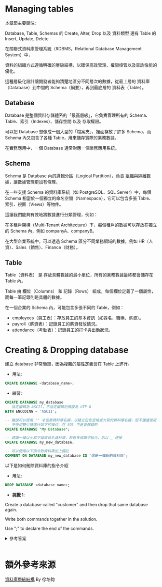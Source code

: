 # Managing tables

本章節主要關注:

Database, Table, Schemas 的 Create, Alter, Drop 以及 資料類型 還有
 Table 的 Insert, Update, Delete

在關聯式資料庫管理系統（RDBMS，Relational Database Management System）中，

資料的組織方式遵循明確的層級結構，以確保高效管理、權限控管以及查詢性能的優化。

這種層級化設計讓開發者能夠清楚地區分不同層次的數據，從最上層的 資料庫（Database）到中間的 Schema（綱要），再到最底層的 資料表（Table）。

## Database

Database 是整個資料存儲體系的「最高層級」，它負責管理所有的 Schema、Table、索引（Indexes）、儲存空間 以及 存取權限。

可以把 Database 想像成一個大型的「檔案夾」，裡面存放了許多 Schema，而 Schema 內又包含了各種 Table，用來儲存實際的業務數據。

在實務應用中，一個 Database 通常對應一個業務應用系統。

## Schema

Schema 是 Database 內的邏輯分區（Logical Partition），負責 組織與隔離數據，讓數據管理更加有條理。

在一些支援 Schema 的資料庫系統（如 PostgreSQL、SQL Server）中，每個 Schema 相當於一個獨立的命名空間（Namespace），它可以包含多張 Table、索引、視圖（Views）等物件。

這讓我們能夠有效地將數據進行分類管理，例如：

在多租戶架構（Multi-Tenant Architecture）下，每個租戶的數據可以存放在獨立的 Schema 內，例如 companyA、companyB。

在大型企業系統中，可以透過 Schema 區分不同業務領域的數據，例如 HR（人資）、Sales（銷售）、Finance（財務）。

## Table

Table（資料表） 是 存放具體數據的最小單位，所有的業務數據最終都會儲存在 Table 內。

Table 由 欄位（Columns） 和 記錄（Rows） 組成，每個欄位定義了一個屬性，而每一筆記錄則是具體的數據。

在一個企業的 Schema 內，可能包含多張不同的 Table，例如：

- employees（員工表）：存放員工的基本資訊（如姓名、職稱、薪資）。
- payroll（薪資表）：記錄員工的薪資發放情況。
- attendance（考勤表）：記錄員工的打卡與出勤狀況。

# Creating & Dropping database

建立 database 非常簡單，因為複雜的屬性定義會在 Table 上進行。

- 用法:

```sql
CREATE DATABASE <database_name>;
```

- 練習:

```sql
CREATE DATABASE my_database
-- 指定編碼為 ASCII，不指定編碼則預設為 UTF-8
WITH ENCODING = 'ASCII';

-- 雖說可以使用 "" 來包裹資料庫名稱，以建立包含空格或大寫的資料庫名稱，但不建議使用，因為這不是一個典型操作
-- 不使用雙引號進行如下的操作，在 SQL 中是會報錯的
CREATE DATABASE "My Database";

-- 建議一律以小寫字母來命名資料庫，若有多個單字組合，則以 _ 連接
CREATE DATABASE my_new_database;

-- 可以使用以下指令對資料庫加上備註
COMMENT ON DATABASE my_new_database IS '這是一個新的資料庫';
```

以下是如何刪除資料庫的指令介紹

- 用法:

```sql
DROP DATABASE <database_name>;
```

- **挑戰 1**:

Create a database called "customer" and then drop that same database again.

Write both commands together in the solution.

Use ";" to declare the end of the commands.

<details>
    <summary>參考答案</summary>

```sql
CREATE DATABASE customer;
DROP DATABASE customer;
```
</details>

<br/>

# 額外參考來源

[資料庫層級結構](https://realnewbie.com/basic-concent/database/database-hierarchy-relationship-and-application-of-database-schema-table/) By 徐培鈞